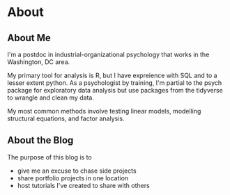 # About

## About Me 

I'm a postdoc in industrial-organizational psychology that works in the Washington, DC area. 

My primary tool for analysis is R, but I have expreience with SQL and to a lesser extent python. As a psychologist by training, I'm partial to the psych package for exploratory data analysis but use packages from the tidyverse to wrangle and clean my data.

My most common methods involve testing linear models, modelling structural equations, and factor analysis. 



## About the Blog 

The purpose of this blog is to 
- give me an excuse to chase side projects 
- share portfolio projects in one location 
- host tutorials I've created to share with others
